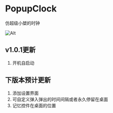 # PopupClock
仿超级小桀的时钟

![Alt](https://repobeats.axiom.co/api/embed/8f909ccbea090049c56d63c46e847bc678b7a403.svg "Repobeats analytics image")



## v1.0.1更新

1. 开机自启动



## 下版本预计更新

1. 添加设置界面
2. 可自定义弹入弹出的时间间隔或者永久停留在桌面
3. 记忆控件在桌面的位置

